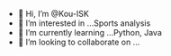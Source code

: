 - 👋 Hi, I’m @Kou-ISK
- 👀 I’m interested in ...Sports analysis
- 🌱 I’m currently learning ...Python, Java
- 💞️ I’m looking to collaborate on ...

<!---
k-isk/k-isk is a ✨ special ✨ repository because its `README.md` (this file) appears on your GitHub profile.
You can click the Preview link to take a look at your changes.
--->
